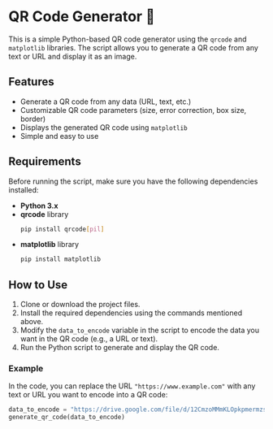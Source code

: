 # QR Code Generator 📱

This is a simple Python-based QR code generator using the `qrcode` and `matplotlib` libraries. The script allows you to generate a QR code from any text or URL and display it as an image.

## Features

- Generate a QR code from any data (URL, text, etc.)
- Customizable QR code parameters (size, error correction, box size, border)
- Displays the generated QR code using `matplotlib`
- Simple and easy to use

## Requirements

Before running the script, make sure you have the following dependencies installed:

- **Python 3.x**
- **qrcode** library
    ```bash
    pip install qrcode[pil]
    ```
- **matplotlib** library
    ```bash
    pip install matplotlib
    ```

## How to Use

1. Clone or download the project files.
2. Install the required dependencies using the commands mentioned above.
3. Modify the `data_to_encode` variable in the script to encode the data you want in the QR code (e.g., a URL or text).
4. Run the Python script to generate and display the QR code.

### Example

In the code, you can replace the URL `"https://www.example.com"` with any text or URL you want to encode into a QR code:

```python
data_to_encode = "https://drive.google.com/file/d/12CmzoMMmKLOpkpmermzsuqdhEussFdv-/view?usp=sharing"
generate_qr_code(data_to_encode)
